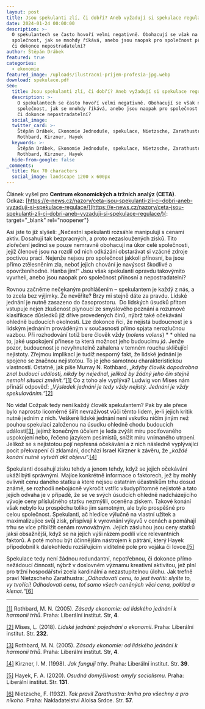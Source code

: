 ```yaml
---
layout: post
title: Jsou spekulanti zlí, či dobří? Aneb vyžadují si spekulace regulace?
date: 2024-01-24 00:00:00
description: >-
  O spekulantech se často hovoří velmi negativně. Obohacují se však na úkor
  společnost, jak se mnohdy říkává, anebo jsou naopak pro společnost přínosní,
  či dokonce nepostradatelní?
author: Štěpán Drábek
featured: true
categories:
  - ekonomie
featured_image: /uploads/ilustracni-prijem-profesia-jpg.webp
download: spekulace.pdf
seo:
  title: Jsou spekulanti zlí, či dobří? Aneb vyžadují si spekulace regulace?
  description: >-
    O spekulantech se často hovoří velmi negativně. Obohacují se však na úkor
    společnost, jak se mnohdy říkává, anebo jsou naopak pro společnost přínosní,
    či dokonce nepostradatelní?
  social_image:
  twitter_card: >-
    Štěpán Drábek, Ekonomie Jednoduše, spekulace, Nietzsche, Zarathustra, Mises,
    Rothbard, Kirzner, Hayek
  keywords: >-
    Štěpán Drábek, Ekonomie Jednoduše, spekulace, Nietzsche, Zarathustra, Mises,
    Rothbard, Kirzner, Hayek
  hide-from-google: false
_comments:
  title: Max 70 characters
  social_image: landscape 1200 x 600px
---
```

Článek vyšel pro&nbsp;**Centrum ekonomických a tržních analýz (CETA)**. Odkaz:&nbsp;[https://e-news.cz/nazory/ceta-jsou-spekulanti-zli-ci-dobri-aneb-vyzaduji-si-spekulace-regulace/](https://e-news.cz/nazory/ceta-jsou-spekulanti-zli-ci-dobri-aneb-vyzaduji-si-spekulace-regulace/){: target="_blank" rel="noopener"}



Asi jste to již slyšeli: „Nečestní spekulanti rozsáhle manipulují s cenami aktiv. Dosahují tak bezpracných, a proto nezasloužených zisků. Tito zlořečení jedinci se pouze nemravně obohacují na úkor celé společnosti, jejíž členové jsou na rozdíl od nich odkázáni obstarávat si vzácné zdroje poctivou prací. Nejenže nejsou pro společnost jakkoli přínosní, ba jsou přímo ztělesněním zla, neboť jejich chování je navýsost škodlivé a opovrženíhodné. Hanba jim!“ Jsou však spekulanti opravdu takovýmito vyvrheli, anebo jsou naopak pro společnost přínosní a nepostradatelní?



Rovnou začněme nečekaným prohlášením – spekulantem je každý z nás, a to zcela bez výjimky. Že nevěříte? Brzy mi stejně dáte za pravdu. Lidské jednání je nutně zasazeno do časoprostoru.&nbsp; Do lidských úsudků přitom vstupuje nejen zkušenost plynoucí ze smyslového poznání a rozumové klasifikace důsledků již dříve provedených činů, nýbrž také očekávání ohledně budoucích okolností. Lze dokonce říci, že nejistá budoucnost je s lidským jednáním prováděným v současnosti přímo spjata nerozlučnou vazbou. Při rozhodování totiž bere člověk vždy (*nolens volens*) * * ohled na to, jaké uspokojení přinese ta která možnost jeho budoucímu *já*. Jenže pozor, budoucnost je nevyhnutelně zahalena v temném rouchu skličující nejistoty. Zřejmou implikací je tudíž nesporný fakt, že lidské jednání je spojeno se značnou nejistotou. To je jeho samotnou charakteristickou vlastností. Ostatně, jak píše Murray N. Rothbard, *„kdyby člověk dopodrobna znal budoucí události, nikdy by nejednal, jelikož by žádný jeho čin stejně nemohl situaci změnit.“*[\[1\]](#_ftn1) Co z toho ale vyplývá? Ludwig von Mises nám přináší odpověď: *„Výsledek jednání je tedy vždy nejistý. Jednání je vždy spekulováním.“*[\[2\]](#_ftn2)



No vida! Cožpak tedy není každý člověk spekulantem? Pak by ale přece bylo naprosto licoměrné šířit nevraživost vůči těmto lidem, je-li jejich kritik nutně jedním z nich. Veškeré lidské jednání není vskutku ničím jiným než pouhou spekulací založenou na úsudku ohledně chodu budoucích událostí[\[3\]](#_ftn3), jejímž konečným účelem je leda zvýšit míru pociťovaného uspokojení nebo, řečeno jazykem pesimistů, snížit míru vnímaného utrpení. Jelikož se s nejistotou pojí nepřesná očekávání a z nich následně vyplývající pocit překvapení či zklamání, dochází Israel Kirzner k závěru, že *„každé konání nutně vytváří akt objevu“.*[\[4\]](#_ftn4)



Spekulanti dosahují zisku tehdy a jenom tehdy, když se jejich očekávání ukáží býti správnými. Majíce konkrétně informace o faktorech, jež by mohly ovlivnit cenu daného statku a které nejsou ostatním účastníkům trhu dosud známé, se rozhodli nebojácně vykročit vstříc všudypřítomné nejistotě a tato jejich odvaha je v případě, že se ve svých úsudcích ohledně nadcházejícího vývoje ceny příslušného statku nezmýlili, oceněna ziskem. Takové konání však nebylo ku prospěchu toliko jim samotným, ale bylo prospěšné pro celou společnost. Spekulanti, ač hledíce výlučně na vlastní užitek a maximalizujíce svůj zisk, přispívají k vyrovnání výkyvů v cenách a pomáhají trhu se více přiblížit cenám rovnovážným. Jejich zásluhou jsou ceny statků jaksi obsažnější, když se na jejich výši rázem podílí více relevantních faktorů. A poté mohou být účinnějším nástrojem k pátrání, který Hayek připodobnil k dalekohledu rozšiřujícím viditelné pole pro vojáka či lovce.[\[5\]](#_ftn5)



Spekulace tedy není žádnou redundantní, nepotřebnou, či dokonce přímo nežádoucí činností, nýbrž v doslovném významu kreativní aktivitou, jež plní pro tržní hospodářství zcela kardinální a nezastupitelnou úlohu. Jak trefně praví Nietzscheho Zarathustra: *„Odhadovati cenu, to jest tvořiti: slyšte to, vy tvořící! Odhadovati cenu, toť samo všech ceněných věcí cena, poklad a klenot.“*[\[6\]](#_ftn6)



---

[\[1\]](applewebdata://B759EAF8-3459-487B-A730-9D4137093310#_ftnref1) Rothbard, M. N. (2005). *Zásady ekonomie: od lidského jednání k harmonii trhů*. Praha: Liberální institut. Str, **4**.

[\[2\]](applewebdata://B759EAF8-3459-487B-A730-9D4137093310#_ftnref2) Mises, L. (2018). *Lidské jednání: pojednání o ekonomii*. Praha: Liberální institut. Str. **232**.

[\[3\]](applewebdata://B759EAF8-3459-487B-A730-9D4137093310#_ftnref3) Rothbard, M. N. (2005). *Zásady ekonomie: od lidského jednání k harmonii trhů*. Praha: Liberální institut. Str, **4**.

[\[4\]](applewebdata://B759EAF8-3459-487B-A730-9D4137093310#_ftnref4) Kirzner, I. M. (1998). *Jak fungují trhy*. Praha: Liberální institut. Str. **39**.

[\[5\]](applewebdata://B759EAF8-3459-487B-A730-9D4137093310#_ftnref5) Hayek, F. A. (2020). *Osudná domýšlivost: omyly socialismu*. Praha: Liberální institut. Str. **131**.

[\[6\]](applewebdata://B759EAF8-3459-487B-A730-9D4137093310#_ftnref6) Nietzsche, F. (1932). *Tak pravil Zarathustra: kniha pro všechny a pro nikoho*. Praha: Nakladatelství Aloisa Srdce. Str. **57**.